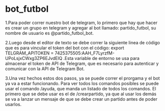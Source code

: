 # bot_futbol
1.Para poder correr  nuestro bot de telegram, lo primero que hay que hacer es crear un grupo en telegram y agregar al bot llamado: partido_futbol, su nombre de usuario es @partido_futbol_bot.

2.Luego desde el editor de texto se debe correr la siguiente linea de código que es para vincular el token del bot con el código: export TELGRAM_APITOKEN = 7425375505:AAH_F7LyrzfM-UPoLsjxCWxg3ZP6EJvdElQ .Esta variable de entorno se usa para almacenar el token de API de Telegram, que es necesario para autenticar y comunicar con la API de Telegram Bot.

3.Una vez hechos estos dos pasos, ya se puede correr el prorgama y el bot ya va a estar funcionando. Para ver todos los comandos posibles se puede usar el comando /ayuda, que manda un listado de todos los comandos. El primero que se debe usar es el de /crearpartido, ya que al usar los demás se va a lanzar un mensaje de que se debe crear un partido antes de poder usarlos.
